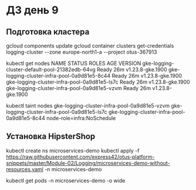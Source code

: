 <H1>ДЗ день 9</H1>

<H2>Подготовка кластера</H2>

gcloud components update
gcloud container clusters get-credentials logging-cluster --zone europe-north1-a --project otus-367913

kubectl get nodes
NAME                                             STATUS   ROLES    AGE   VERSION
gke-logging-cluster-default-pool-21382edb-64vg   Ready    <none>   26m   v1.23.8-gke.1900
gke-logging-cluster-infra-pool-0a9d81e5-8c44     Ready    <none>   26m   v1.23.8-gke.1900
gke-logging-cluster-infra-pool-0a9d81e5-ls7c     Ready    <none>   26m   v1.23.8-gke.1900
gke-logging-cluster-infra-pool-0a9d81e5-vzvm     Ready    <none>   26m   v1.23.8-gke.1900

kubectl taint nodes gke-logging-cluster-infra-pool-0a9d81e5-vzvm gke-logging-cluster-infra-pool-0a9d81e5-ls7c gke-logging-cluster-infra-pool-0a9d81e5-8c44 node-role=infra:NoSchedule

<H2>Установка HipsterShop</H2>

kubectl create ns microservices-demo
kubectl apply -f https://raw.githubusercontent.com/express42/otus-platform-snippets/master/Module-02/Logging/microservices-demo-without-resources.yaml -n microservices-demo

kubectl get pods -n microservices-demo -o wide
